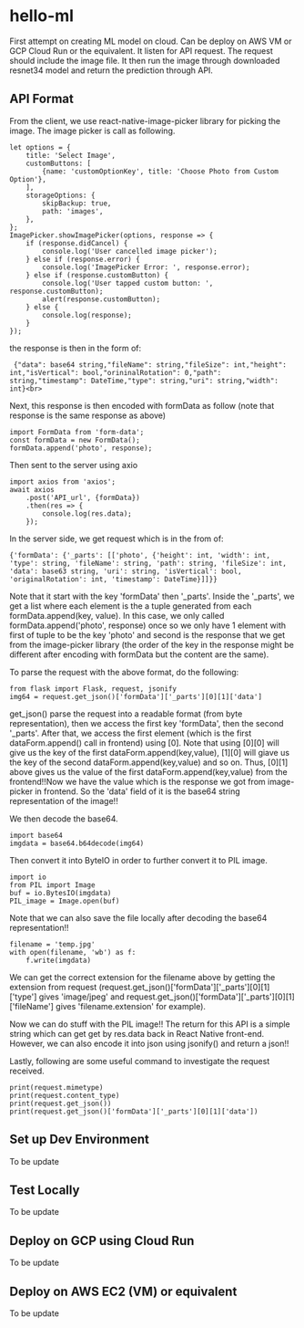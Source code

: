 hello-ml
===
First attempt on creating ML model on cloud. Can be deploy on AWS VM or GCP Cloud Run or the equivalent. It listen for API request. The request should include the image file. It then run the image through downloaded resnet34 model and return the prediction through API.<br>

API Format
---
From the client, we use react-native-image-picker library for picking the image. The image picker is call as following.<br>
```
let options = {
    title: 'Select Image',
    customButtons: [
        {name: 'customOptionKey', title: 'Choose Photo from Custom Option'},
    ],
    storageOptions: {
        skipBackup: true,
        path: 'images',
    },
};
ImagePicker.showImagePicker(options, response => {
    if (response.didCancel) {
        console.log('User cancelled image picker');
    } else if (response.error) {
        console.log('ImagePicker Error: ', response.error);
    } else if (response.customButton) {
        console.log('User tapped custom button: ', response.customButton);
        alert(response.customButton);
    } else {
        console.log(response);
    }
});
```
the response is then in the form of:<br>
```
 {"data": base64 string,"fileName": string,"fileSize": int,"height": int,"isVertical": bool,"orininalRotation": 0,"path": string,"timestamp": DateTime,"type": string,"uri": string,"width": int}<br>
```
Next, this response is then encoded with formData as follow (note that response is the same response as above)<br>
```
import FormData from 'form-data';
const formData = new FormData();
formData.append('photo', response);
```
Then sent to the server using axio<br>
```
import axios from 'axios';
await axios
    .post('API_url', {formData})
    .then(res => {
        console.log(res.data);
    });
```
In the server side, we get request which is in the from of:<br>
```
{'formData': {'_parts': [['photo', {'height': int, 'width': int, 'type': string, 'fileName': string, 'path': string, 'fileSize': int, 'data': base63 string, 'uri': string, 'isVertical': bool, 'originalRotation': int, 'timestamp': DateTime}]]}}
```
Note that it start with the key 'formData' then '_parts'. Inside the '_parts', we get a list where each element is the a tuple generated from each formData.append(key, value). In this case, we only called formData.append('photo', response) once so we only have 1 element with first of tuple to be the key 'photo' and second is the response that we get from the image-picker library (the order of the key in the response might be different after encoding with formData but the content are the same).<br>

To parse the request with the above format, do the following:<br>
```
from flask import Flask, request, jsonify
img64 = request.get_json()['formData']['_parts'][0][1]['data']
```
get_json() parse the request into a readable format (from byte representation), then we access the first key 'formData', then the second '_parts'. After that, we access the first element (which is the first dataForm.append() call in frontend) using [0]. Note that using [0][0] will give us the key of the first dataForm.append(key,value), [1][0] will giave us the key of the second dataForm.append(key,value) and so on. Thus, [0][1] above gives us the value of the first dataForm.append(key,value) from the frontend!!Now we have the value which is the response we got from image-picker in frontend. So the 'data' field of it is the base64 string representation of the image!!<br>

We then decode the base64.<br>
```
import base64
imgdata = base64.b64decode(img64)
``` 
Then convert it into ByteIO in order to further convert it to PIL image.<br>
```
import io
from PIL import Image
buf = io.BytesIO(imgdata)
PIL_image = Image.open(buf)
```
Note that we can also save the file locally after decoding the base64 representation!!<br>
```
filename = 'temp.jpg'
with open(filename, 'wb') as f:
    f.write(imgdata)
```
We can get the correct extension for the filename above by getting the extension from request (request.get_json()['formData']['_parts'][0][1]['type'] gives 'image/jpeg' and request.get_json()['formData']['_parts'][0][1]['fileName'] gives 'filename.extension' for example).<br>

Now we can do stuff with the PIL image!! The return for this API is a simple string which can get get by res.data back in React Native front-end. However, we can also encode it into json using jsonify() and return a json!!<br>

Lastly, following are some useful command to investigate the request received. <br>
```
print(request.mimetype)
print(request.content_type)
print(request.get_json())
print(request.get_json()['formData']['_parts'][0][1]['data'])
```

Set up Dev Environment
---
To be update

Test Locally
---
To be update

Deploy on GCP using Cloud Run
---
To be update

Deploy on AWS EC2 (VM) or equivalent
---
To be update
